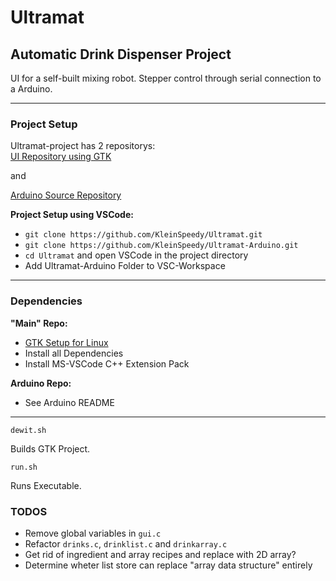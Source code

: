 # Ultramat
## Automatic Drink Dispenser Project

UI for a self-built mixing robot. Stepper control through serial connection to a Arduino.

---
### Project Setup

Ultramat-project has 2 repositorys:  
[UI Repository using GTK](https://github.com/KleinSpeedy/Ultramat)

and  

[Arduino Source Repository](https://github.com/KleinSpeedy/Ultramat-Arduino)


**Project Setup using VSCode:**  

- `git clone https://github.com/KleinSpeedy/Ultramat.git`
- `git clone https://github.com/KleinSpeedy/Ultramat-Arduino.git`
- `cd Ultramat` and open VSCode in the project directory
- Add Ultramat-Arduino Folder to VSC-Workspace

---
### Dependencies
**"Main" Repo:**

- [GTK Setup for Linux](https://www.gtk.org/docs/installations/linux)
- Install all Dependencies
- Install MS-VSCode C++ Extension Pack

**Arduino Repo:**

- See Arduino README

---

`dewit.sh`  

Builds GTK Project.

`run.sh`  

Runs Executable.

### TODOS

- Remove global variables in `gui.c`
- Refactor `drinks.c`, `drinklist.c` and `drinkarray.c` 
- Get rid of ingredient and array recipes and replace with 2D array?
- Determine wheter list store can replace "array data structure" entirely
